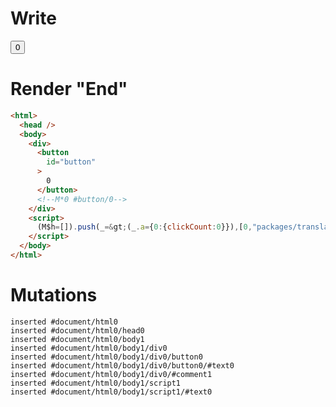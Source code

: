 # Write
  <div><button id=button>0</button><!M*0 #button/0></div><script>(M$h=[]).push(_=>(_.a={0:{clickCount:0}}),[0,"packages/translator-tags/src/__tests__/fixtures/effect-counter/template.marko_0_clickCount",])</script>


# Render "End"
```html
<html>
  <head />
  <body>
    <div>
      <button
        id="button"
      >
        0
      </button>
      <!--M*0 #button/0-->
    </div>
    <script>
      (M$h=[]).push(_=&gt;(_.a={0:{clickCount:0}}),[0,"packages/translator-tags/src/__tests__/fixtures/effect-counter/template.marko_0_clickCount",])
    </script>
  </body>
</html>
```

# Mutations
```
inserted #document/html0
inserted #document/html0/head0
inserted #document/html0/body1
inserted #document/html0/body1/div0
inserted #document/html0/body1/div0/button0
inserted #document/html0/body1/div0/button0/#text0
inserted #document/html0/body1/div0/#comment1
inserted #document/html0/body1/script1
inserted #document/html0/body1/script1/#text0
```